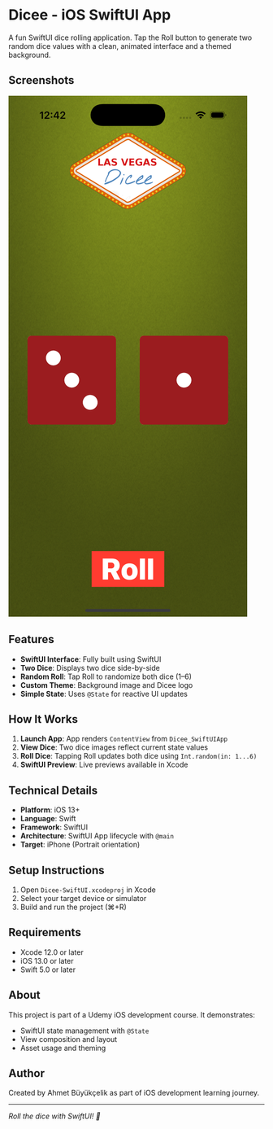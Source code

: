 # Dicee - iOS SwiftUI App

A fun SwiftUI dice rolling application. Tap the Roll button to generate two random dice values with a clean, animated interface and a themed background.

## Screenshots

![App Screenshot](./Screenshot.png)

## Features

- **SwiftUI Interface**: Fully built using SwiftUI
- **Two Dice**: Displays two dice side-by-side
- **Random Roll**: Tap Roll to randomize both dice (1–6)
- **Custom Theme**: Background image and Dicee logo
- **Simple State**: Uses `@State` for reactive UI updates

## How It Works

1. **Launch App**: App renders `ContentView` from `Dicee_SwiftUIApp`
2. **View Dice**: Two dice images reflect current state values
3. **Roll Dice**: Tapping Roll updates both dice using `Int.random(in: 1...6)`
4. **SwiftUI Preview**: Live previews available in Xcode

## Technical Details

- **Platform**: iOS 13+
- **Language**: Swift
- **Framework**: SwiftUI
- **Architecture**: SwiftUI App lifecycle with `@main`
- **Target**: iPhone (Portrait orientation)

## Setup Instructions

1. Open `Dicee-SwiftUI.xcodeproj` in Xcode
2. Select your target device or simulator
3. Build and run the project (⌘+R)

## Requirements

- Xcode 12.0 or later
- iOS 13.0 or later
- Swift 5.0 or later

## About

This project is part of a Udemy iOS development course. It demonstrates:
- SwiftUI state management with `@State`
- View composition and layout
- Asset usage and theming

## Author

Created by Ahmet Büyükçelik as part of iOS development learning journey.

---

*Roll the dice with SwiftUI! 🎲*
